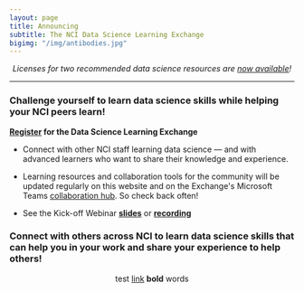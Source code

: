 ```yaml
---
layout: page
title: Announcing 
subtitle: The NCI Data Science Learning Exchange
bigimg: "/img/antibodies.jpg"
---
```


<div align="center"><i>Licenses for two recommended data science resources are <a href="https://cbiit.github.io/p2p-datasci/licenses/">now available</a>!</i></div>

---

### Challenge yourself to learn data science skills while helping your NCI peers learn!

**[Register](http://bit.ly/NCI_datascience_peer2peer) for the Data Science Learning Exchange**

* Connect with other NCI staff learning data science — and with advanced learners who want to share their knowledge and experience.

* Learning resources and collaboration tools for the community will be updated regularly on this website and on the Exchange's Microsoft Teams [collaboration hub](https://teams.microsoft.com/l/team/19%3a82c18d91721048e7a69516e155ac554a%40thread.skype/conversations?groupId=ac0387a5-f532-4379-a234-73eca4399e11&tenantId=14b77578-9773-42d5-8507-251ca2dc2b06).  So check back often!

* See the Kick-off Webinar **[slides](https://cbiit.github.io/p2p-datasci/archive/kickoff-meeting.pdf)** or **[recording](https://cbiit.webex.com/cbiit/lsr.php?RCID=fbbfdd48b30353b99c9a757ff9a2d1d0)**

### Connect with others across NCI to learn data science skills that can help you in your work and share your experience to help others!

<div align="center">test <a href="http://www.google.com">link</a> <b>bold</b> words</div>
